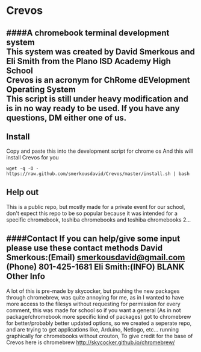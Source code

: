 # Crevos
####A chromebook terminal development system </br>
This system was created by David Smerkous and Eli Smith from the Plano ISD Academy High School </br>
Crevos is an acronym for Ch<B>R</B>ome d<B>EV</B>elopment <B>O</B>perating <B>S</B>ystem</br>
This script is still under heavy modification and is in no way ready to be used. If you have any questions, DM either one of us.</br></br>
Install
------------

Copy and paste this into the development script for chrome os
And this will install Crevos for you

    wget -q -O - https://raw.github.com/smerkousdavid/Crevos/master/install.sh | bash
    
Help out
------------

This is a public repo, but mostly made for a private event for our school, don't expect this repo to be so popular because it was intended for a specific chromebook, toshiba chromebooks and toshiba chromebooks 2...

####Contact
If you can help/give some input please use these contact methods
David Smerkous:(Email) smerkousdavid@gmail.com
               (Phone) 801-425-1681
Eli Smith:(INFO) BLANK
Other Info
------------

  A lot of this is pre-made by skycocker, but pushing the new packages through chromebrew, was quite annoying for me, as in I wanted to have more access to the filesys without requesting for permission for every comment, this was made for school so if you want a general (As in not package/chromebook more specific kind of packages) got to chromebrew for better/probably better updated options, so we created a seperate repo, and are trying to get applications like, Arduino, Netlogo, etc... running graphically for chromebooks without crouton, To give credit for the base of Crevos here is chromebrew 
    http://skycocker.github.io/chromebrew/
